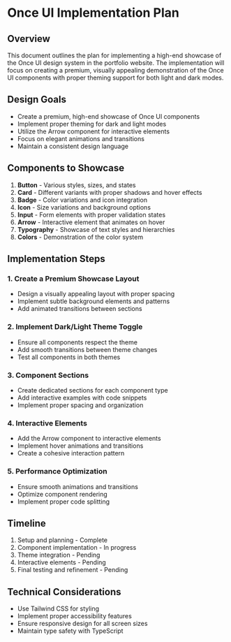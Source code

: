 # Once UI Implementation Plan

## Overview
This document outlines the plan for implementing a high-end showcase of the Once UI design system in the portfolio website. The implementation will focus on creating a premium, visually appealing demonstration of the Once UI components with proper theming support for both light and dark modes.

## Design Goals
- Create a premium, high-end showcase of Once UI components
- Implement proper theming for dark and light modes
- Utilize the Arrow component for interactive elements
- Focus on elegant animations and transitions
- Maintain a consistent design language

## Components to Showcase
1. **Button** - Various styles, sizes, and states
2. **Card** - Different variants with proper shadows and hover effects
3. **Badge** - Color variations and icon integration
4. **Icon** - Size variations and background options
5. **Input** - Form elements with proper validation states
6. **Arrow** - Interactive element that animates on hover
7. **Typography** - Showcase of text styles and hierarchies
8. **Colors** - Demonstration of the color system

## Implementation Steps

### 1. Create a Premium Showcase Layout
- Design a visually appealing layout with proper spacing
- Implement subtle background elements and patterns
- Add animated transitions between sections

### 2. Implement Dark/Light Theme Toggle
- Ensure all components respect the theme
- Add smooth transitions between theme changes
- Test all components in both themes

### 3. Component Sections
- Create dedicated sections for each component type
- Add interactive examples with code snippets
- Implement proper spacing and organization

### 4. Interactive Elements
- Add the Arrow component to interactive elements
- Implement hover animations and transitions
- Create a cohesive interaction pattern

### 5. Performance Optimization
- Ensure smooth animations and transitions
- Optimize component rendering
- Implement proper code splitting

## Timeline
1. Setup and planning - Complete
2. Component implementation - In progress
3. Theme integration - Pending
4. Interactive elements - Pending
5. Final testing and refinement - Pending

## Technical Considerations
- Use Tailwind CSS for styling
- Implement proper accessibility features
- Ensure responsive design for all screen sizes
- Maintain type safety with TypeScript 